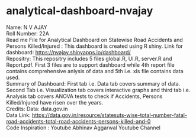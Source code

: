 # analytical-dashboard-nvajay <br/>
Name: N V AJAY <br/>
Roll Number: 22A <br/>
Read me File for Analytical Dashboard on Statewise Road Accidents and Persons Killed/Injured : This dashboard is created using R shiny. Link for dashboard: https://nvajay.shinyapps.io/dashboard/ <br/>
Repositry: This repositry includes 5 files global.R, UI.R, server.R and Report.pdf. First 3 files are to support dashboard while 4th report file contains comprehensive anlysis of data and 5th i.e. xls file contains data used. <br/>
Summary of Dashboard: First tab i.e. Data tab covers summary of data. Second Tab i.e. Visualization tab covers interactive graphs and third tab i.e. Analysis tab covers ANOVA tests to check if Accidents, Persons Killed/Injured have risen over the years. <br/>
Credits: Data: data.gov.in <br/>
Data Link: https://data.gov.in/resource/statesuts-wise-total-number-fatal-road-accidents-total-road-accidents-persons-killed-and-0 <br/>
Code Inspiration : Youtube Abhinav Aggarwal Youtube Channel
